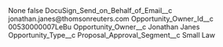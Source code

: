 <?xml version="1.0" encoding="UTF-8"?>
<CustomMetadata xmlns="http://soap.sforce.com/2006/04/metadata" xmlns:xsi="http://www.w3.org/2001/XMLSchema-instance" xmlns:xsd="http://www.w3.org/2001/XMLSchema">
    <label>None</label>
    <protected>false</protected>
    <values>
        <field>DocuSign_Send_on_Behalf_of_Email__c</field>
        <value xsi:type="xsd:string">jonathan.janes@thomsonreuters.com</value>
    </values>
    <values>
        <field>Opportunity_Owner_Id__c</field>
        <value xsi:type="xsd:string">00530000007LeBu</value>
    </values>
    <values>
        <field>Opportunity_Owner__c</field>
        <value xsi:type="xsd:string">Jonathan Janes</value>
    </values>
    <values>
        <field>Opportunity_Type__c</field>
        <value xsi:nil="true"/>
    </values>
    <values>
        <field>Proposal_Approval_Segment__c</field>
        <value xsi:type="xsd:string">Small Law</value>
    </values>
</CustomMetadata>
